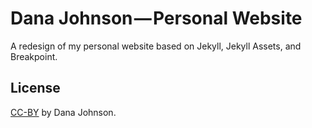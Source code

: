 # Dana Johnson — Personal Website

A redesign of my personal website based on Jekyll, Jekyll Assets, and Breakpoint.

## License

[CC-BY](https://creativecommons.org/licenses/by/4.0/) by Dana Johnson.
